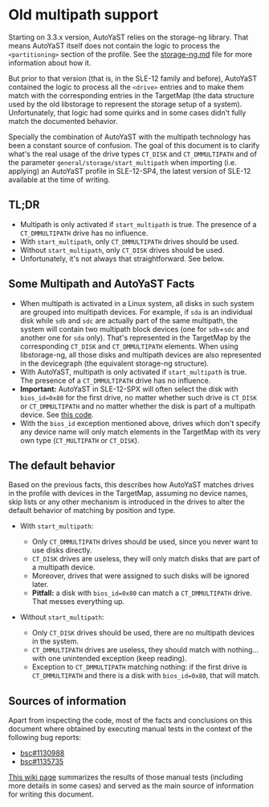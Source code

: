 # Old multipath support

Starting on 3.3.x version, AutoYaST relies on the storage-ng library. That
means AutoYaST itself does not contain the logic to process the `<partitioning>`
section of the profile. See the [storage-ng.md](storage-ng.md) file for more
information about how it.

But prior to that version (that is, in the SLE-12 family and before), AutoYaST
contained the logic to process all the `<drive>` entries and to make them match
with the corresponding entries in the TargetMap (the data structure used by the
old libstorage to represent the storage setup of a system). Unfortunately, that
logic had some quirks and in some cases didn't fully match the documented
behavior.

Specially the combination of AutoYaST with the multipath technology has been a
constant source of confusion. The goal of this document is to clarify what's the
real usage of the drive types `CT_DISK` and `CT_DMMULTIPATH` and of the
parameter `general/storage/start_multipath` when importing (i.e. applying) an
AutoYaST profile in SLE-12-SP4, the latest version of SLE-12 available at the
time of writing.

## TL;DR

- Multipath is only activated if `start_multipath` is true. The presence of a
  `CT_DMMULTIPATH` drive has no influence.
- With `start_multipath`, only `CT_DMMULTIPATH` drives should be used.
- Without `start_multipath`, only `CT_DISK` drives should be used.
- Unfortunately, it's not always that straightforward. See below.

## Some Multipath and AutoYaST Facts

- When multipath is activated in a Linux system, all disks in such system are
  grouped into multipath devices. For example, if `sda` is an individual disk
  while `sdb` and `sdc` are actually part of the same multipath, the system will
  contain two multipath block devices (one for `sdb`+`sdc` and another one for
  `sda` only). That's represented in the TargetMap by the corresponding `CT_DISK`
  and `CT_DMMULTIPATH` elements. When using libstorage-ng, all those disks and
  multipath devices are also represented in the devicegraph (the equivalent
  storage-ng structure).
- With AutoYaST, multipath is only activated if `start_multipath` is true. The
  presence of a `CT_DMMULTIPATH` drive has no influence.
- **Important:** AutoYaST in SLE-12-SPX will often select the disk with
  `bios_id=0x80` for the first drive, no matter whether such drive is `CT_DISK` or
  `CT_DMMULTIPATH` and no matter whether the disk is part of a multipath device.
  See [this
  code](https://github.com/yast/yast-autoinstallation/blob/c01fe86f3d508c4b7d7be28bfd8d66541e1b1fa8/src/modules/AutoinstStorage.rb#L107).
- With the `bios_id` exception mentioned above, drives which don't specify any
  device name will only match elements in the TargetMap with its very own type
  (`CT_MULTIPATH` or `CT_DISK`).

## The default behavior

Based on the previous facts, this describes how AutoYaST matches drives in the
profile with devices in the TargetMap, assuming no device names, skip lists or
any other mechanism is introduced in the drives to alter the default behavior of
matching by position and type.

- With `start_multipath`:
  - Only `CT_DMMULTIPATH` drives should be used, since you never want to use
    disks directly.
  - `CT_DISK` drives are useless, they will only match disks that are part of a
    multipath device.
  - Moreover, drives that were assigned to such disks will be ignored later.
  - **Pitfall:** a disk with `bios_id=0x80` can match a `CT_DMMULTIPATH` drive.
    That messes everything up.

- Without `start_multipath`:
  - Only `CT_DISK` drives should be used, there are no multipath devices in the
    system.
  - `CT_DMMULTIPATH` drives are useless, they should match with nothing... with
    one unintended exception (keep reading).
  - Exception to `CT_DMMULTIPATH` matching nothing: if the first drive is
    `CT_DMMULTIPATH` and there is a disk with `bios_id=0x80`, that will match.

## Sources of information

Apart from inspecting the code, most of the facts and conclusions on this
document where obtained by executing manual tests in the context of the
following bug reports:

- [bsc#1130988](https://bugzilla.suse.com/show_bug.cgi?id=1130988)
- [bsc#1135735](https://bugzilla.suse.com/show_bug.cgi?id=1135735)

[This wiki page](https://github.com/yast/yast-autoinstallation/wiki/Experiments-with-AutoYaST-and-Multipath)
summarizes the results of those manual tests (including more details in some
cases) and served as the main source of information for writing this document.
